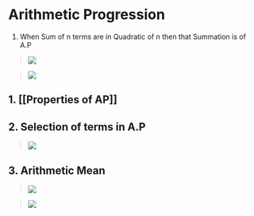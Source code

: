 # Arithmetic Progression
1. When Sum of n terms are in Quadratic of n then that Summation is of A.P

>![](https://i.imgur.com/RCxf1qf.png)

>![](https://i.imgur.com/hYZZbEC.png)

## 1. [[Properties of AP]]
## 2. Selection of terms in A.P
>![](https://i.imgur.com/La3lnh8.png)

## 3. Arithmetic Mean
>![](https://i.imgur.com/KDX1nif.png)

>![](https://i.imgur.com/imKniYd.png)
